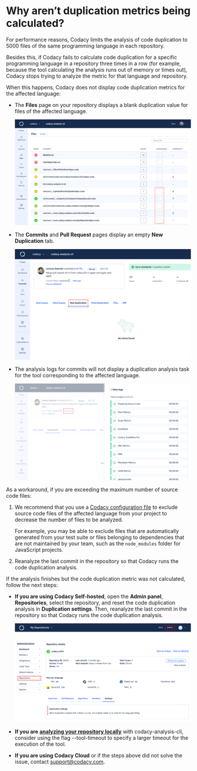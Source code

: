 # Why aren’t duplication metrics being calculated?

For performance reasons, Codacy limits the analysis of code duplication to 5000 files of the same programming language in each repository.

Besides this, if Codacy fails to calculate code duplication for a specific programming language in a repository three times in a row (for example, because the tool calculating the analysis runs out of memory or times out), Codacy stops trying to analyze the metric for that language and repository.

When this happens, Codacy does not display code duplication metrics for the affected language:

-   The **Files** page on your repository displays a blank duplication value for files of the affected language.

    ![](/images/image2.png)

-   The **Commits** and **Pull Request** pages display an empty **New Duplication** tab.

    ![](/images/image4.png)

-   The analysis logs for commits will not display a duplication analysis task for the tool corresponding to the affected language.

    ![](/images/image1.png)

As a workaround, if you are exceeding the maximum number of source code files:

1.  We recommend that you use a [Codacy configuration file](/hc/en-us/articles/115002130625-Codacy-Configuration-File) to exclude source code files of the affected language from your project to decrease the number of files to be analyzed.

    For example, you may be able to exclude files that are automatically generated from your test suite or files belonging to dependencies that are not maintained by your team, such as the `node_modules` folder for JavaScript projects.

2.  Reanalyze the last commit in the repository so that Codacy runs the code duplication analysis.

If the analysis finishes but the code duplication metric was not calculated, follow the next steps:

-   **If you are using Codacy Self-hosted**, open the **Admin panel**, **Repositories**, select the repository, and reset the code duplication analysis in **Duplication settings**. Then, reanalyze the last commit in the repository so that Codacy runs the code duplication analysis.

    ![](/images/image3.png)

-   **If you are** [**analyzing your repository locally**](/hc/en-us/articles/360008254833-Run-local-analysis) with codacy-analysis-cli, consider using the flag --tool-timeout to specify a larger timeout for the execution of the tool.

-   **If you are using Codacy Cloud** or if the steps above did not solve the issue, contact <support@codacy.com>.
